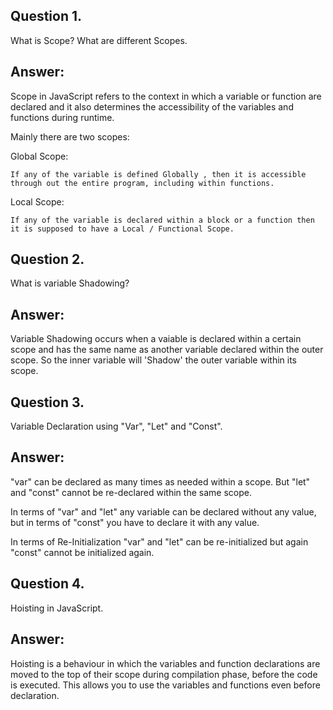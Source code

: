 ## Question 1.

What is Scope? What are different Scopes.

## Answer:

Scope in JavaScript refers to the context in which a variable or function are declared and it also determines the accessibility of the variables and functions during runtime.

Mainly there are two scopes:

Global Scope:

    If any of the variable is defined Globally , then it is accessible through out the entire program, including within functions.

Local Scope:

    If any of the variable is declared within a block or a function then it is supposed to have a Local / Functional Scope.

## Question 2.

What is variable Shadowing?

## Answer:

Variable Shadowing occurs when a vaiable is declared within a certain scope and has the same name as another variable declared within the outer scope.
So the inner variable will 'Shadow' the outer variable within its scope.

## Question 3.

Variable Declaration using "Var", "Let" and "Const".

## Answer:

"var" can be declared as many times as needed within a scope. But "let" and "const" cannot be re-declared within the same scope.

In terms of "var" and "let" any variable can be declared without any value, but in terms of "const" you have to declare it with any value.

In terms of Re-Initialization "var" and "let" can be re-initialized but again "const" cannot be initialized again.

## Question 4.

Hoisting in JavaScript.

## Answer:

Hoisting is a behaviour in which the variables and function declarations are moved to the top of their scope during compilation phase, before the code is executed. This allows you to use the variables and functions even before declaration.
